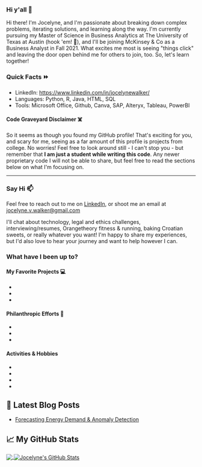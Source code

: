### Hi y'all 👋

Hi there! I'm Jocelyne, and I'm passionate about breaking down complex problems, iterating solutions, and learning along the way. I'm currently pursuing my Master of Science in Business Analytics at The University of Texas at Austin (hook 'em! :metal:), and I'll be joining McKinsey & Co as a Business Analyst in Fall 2021. What excites me most is seeing "things click" and leaving the door open behind me for others to join, too. So, let's learn together! 

### Quick Facts ⏩

* LinkedIn: <https://www.linkedin.com/in/jocelynewalker/>
* Languages: Python, R, Java, HTML, SQL  
* Tools: Microsoft Office, Github, Canva, SAP, Alteryx, Tableau, PowerBI

#### Code Graveyard Disclaimer ☠️

So it seems as though you found my GitHub profile! That's exciting for you, and scary for me, seeing as a far amount of this profile is projects from college. No worries! Feel free to look around still - I can't stop you - but remember that **I am just a student while writing this code**. Any newer proprietary code I will not be able to share, but feel free to read the sections below on what I'm focusing on.

---

### Say Hi 📫

Feel free to reach out to me on [LinkedIn](https://www.linkedin.com/in/jocelynewalker/), or shoot me an email at jocelyne.v.walker@gmail.com 

I'll chat about technology, legal and ethics challenges, interviewing/resumes, Orangetheory fitness & running, baking Croatian sweets, or really whatever you want! I'm happy to share my experiences, but I'd also love to hear your journey and want to help however I can. 

### What have I been up to?

#### My Favorite Projects 💻

* 
*  
* 

#### Philanthropic Efforts 🏫

* 
* 
* 

#### Activities & Hobbies

* 
* 
* 
* 


## 📕 Latest Blog Posts

<!-- BLOG-POST-LIST:START -->
- [Forecasting Energy Demand & Anomaly Detection](https://indialindsay1.medium.com/identifying-anomalies-in-commercial-energy-consumption-b0e72f569bb2)
<!-- BLOG-POST-LIST:END -->

## &#x1f4c8; My GitHub Stats

<a href="https://github.com/jocelynewalker/jocelynewalker">
  <img align="center" src="https://github-readme-stats.vercel.app/api/top-langs/?username=jocelynewalker&title_color=ffffff&text_color=c9cacc&icon_color=2bbc8a&bg_color=1d1f21" />
</a>

<a href="https://github.com/jocelynewalker/jocelynewalker">
  <img align="center" src="https://github-readme-stats.vercel.app/api?username=jocelynewalker&show_icons=true&line_height=27&count_private=true&title_color=ffffff&text_color=c9cacc&icon_color=2bbc8a&bg_color=1d1f21" alt="Jocelyne's GitHub Stats" />
</a>

